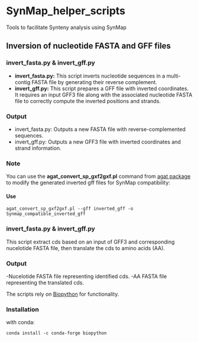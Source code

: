 # SynMap_helper_scripts
Tools to facilitate Synteny analysis using SynMap

## **Inversion of nucleotide FASTA and GFF files**

### **invert_fasta.py & invert_gff.py**

- **invert_fasta.py:** This script inverts nucleotide sequences in a multi-contig FASTA file by generating their reverse complement.
- **invert_gff.py:** This script prepares a GFF file with inverted coordinates. It requires an input GFF3 file along with the associated nucleotide FASTA file to correctly compute the inverted positions and strands.

### Output
- invert_fasta.py: Outputs a new FASTA file with reverse-complemented sequences.
- invert_gff.py: Outputs a new GFF3 file with inverted coordinates and strand information.

### Note
You can use the **agat_convert_sp_gxf2gxf.pl** command from [agat package](https://anaconda.org/bioconda/agat) to modify the generated inverted gff files for SynMap compatibility:

#### Use
```
agat_convert_sp_gxf2gxf.pl --gff inverted_gff -o Synmap_compatible_inverted_gff
```

### **invert_fasta.py & invert_gff.py**

This script extract cds based on an input of GFF3 and corresponding nucelotide FASTA file, then translate the cds to amino acids (AA).

### Output
-Nucelotide FASTA file representing identified cds.
-AA FASTA file representing the translated cds.

 
The scripts rely on [Biopython](https://biopython.org/) for functionality.

### Installation

with conda:
```
conda install -c conda-forge biopython
```
